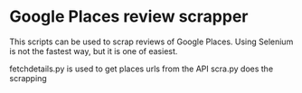 # Google Places review scrapper

This scripts can be used to scrap reviews of Google Places. Using Selenium is not the fastest way, but it is one of easiest.

fetchdetails.py is used to get places urls from the API
scra.py does the scrapping
